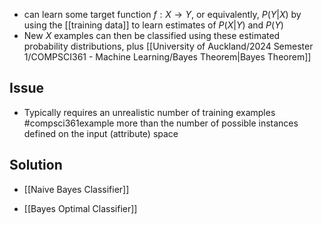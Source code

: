 - can learn some target function $f:X\rightarrow Y$, or equivalently, $P(Y|X)$ by using the [[training data]] to learn estimates of $P(X|Y)$ and $P(Y)$ 
- New $X$ examples can then be classified using these estimated probability distributions, plus [[University of Auckland/2024 Semester 1/COMPSCI361 - Machine Learning/Bayes Theorem|Bayes Theorem]]
## Issue
- Typically requires an unrealistic number of training examples #compsci361example  more than the number of possible instances defined on the input (attribute) space
## Solution
- [[Naive Bayes Classifier]]

- [[Bayes Optimal Classifier]]

